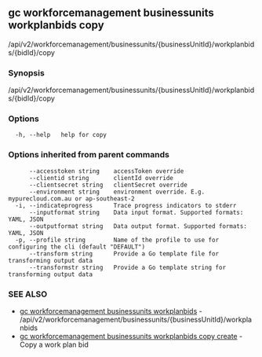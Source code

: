 ## gc workforcemanagement businessunits workplanbids copy

/api/v2/workforcemanagement/businessunits/{businessUnitId}/workplanbids/{bidId}/copy

### Synopsis

/api/v2/workforcemanagement/businessunits/{businessUnitId}/workplanbids/{bidId}/copy

### Options

```
  -h, --help   help for copy
```

### Options inherited from parent commands

```
      --accesstoken string    accessToken override
      --clientid string       clientId override
      --clientsecret string   clientSecret override
      --environment string    environment override. E.g. mypurecloud.com.au or ap-southeast-2
  -i, --indicateprogress      Trace progress indicators to stderr
      --inputformat string    Data input format. Supported formats: YAML, JSON
      --outputformat string   Data output format. Supported formats: YAML, JSON
  -p, --profile string        Name of the profile to use for configuring the cli (default "DEFAULT")
      --transform string      Provide a Go template file for transforming output data
      --transformstr string   Provide a Go template string for transforming output data
```

### SEE ALSO

* [gc workforcemanagement businessunits workplanbids](gc_workforcemanagement_businessunits_workplanbids.html)	 - /api/v2/workforcemanagement/businessunits/{businessUnitId}/workplanbids
* [gc workforcemanagement businessunits workplanbids copy create](gc_workforcemanagement_businessunits_workplanbids_copy_create.html)	 - Copy a work plan bid


